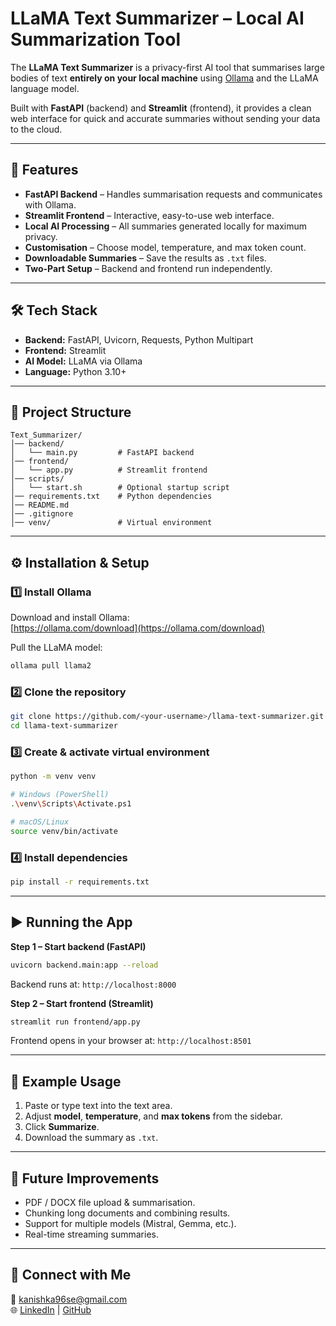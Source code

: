 # LLaMA Text Summarizer – Local AI Summarization Tool

The **LLaMA Text Summarizer** is a privacy-first AI tool that summarises large bodies of text **entirely on your local machine** using [Ollama](https://ollama.com) and the LLaMA language model.

Built with **FastAPI** (backend) and **Streamlit** (frontend), it provides a clean web interface for quick and accurate summaries without sending your data to the cloud.

---

## 🚀 Features

- **FastAPI Backend** – Handles summarisation requests and communicates with Ollama.
- **Streamlit Frontend** – Interactive, easy-to-use web interface.
- **Local AI Processing** – All summaries generated locally for maximum privacy.
- **Customisation** – Choose model, temperature, and max token count.
- **Downloadable Summaries** – Save the results as `.txt` files.
- **Two-Part Setup** – Backend and frontend run independently.

---

## 🛠 Tech Stack

- **Backend:** FastAPI, Uvicorn, Requests, Python Multipart
- **Frontend:** Streamlit
- **AI Model:** LLaMA via Ollama
- **Language:** Python 3.10+

---

## 📂 Project Structure

```
Text_Summarizer/
│── backend/
│   └── main.py         # FastAPI backend
│── frontend/
│   └── app.py          # Streamlit frontend
│── scripts/
│   └── start.sh        # Optional startup script
│── requirements.txt    # Python dependencies
│── README.md
│── .gitignore
│── venv/               # Virtual environment
```

---

## ⚙️ Installation & Setup

### 1️⃣ Install Ollama

Download and install Ollama:  
[https://ollama.com/download](https://ollama.com/download)

Pull the LLaMA model:

```bash
ollama pull llama2
```

### 2️⃣ Clone the repository

```bash
git clone https://github.com/<your-username>/llama-text-summarizer.git
cd llama-text-summarizer
```

### 3️⃣ Create & activate virtual environment

```bash
python -m venv venv

# Windows (PowerShell)
.\venv\Scripts\Activate.ps1

# macOS/Linux
source venv/bin/activate
```

### 4️⃣ Install dependencies

```bash
pip install -r requirements.txt
```

---

## ▶️ Running the App

**Step 1 – Start backend (FastAPI)**

```bash
uvicorn backend.main:app --reload
```

Backend runs at: `http://localhost:8000`

**Step 2 – Start frontend (Streamlit)**

```bash
streamlit run frontend/app.py
```

Frontend opens in your browser at: `http://localhost:8501`

---

## 🧪 Example Usage

1. Paste or type text into the text area.
2. Adjust **model**, **temperature**, and **max tokens** from the sidebar.
3. Click **Summarize**.
4. Download the summary as `.txt`.

---

## 🔮 Future Improvements

- PDF / DOCX file upload & summarisation.
- Chunking long documents and combining results.
- Support for multiple models (Mistral, Gemma, etc.).
- Real-time streaming summaries.

---

## 🔗 Connect with Me

📧 kanishka96se@gmail.com  
🌐 [LinkedIn](https://www.linkedin.com/in/kanishka96/) | [GitHub](https://github.com/Kanishka96ac)
